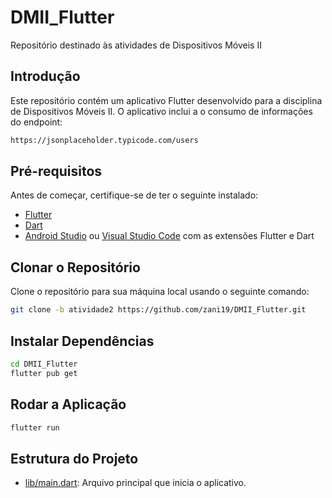 # DMII_Flutter
Repositório destinado às atividades de Dispositivos Móveis II

## Introdução
Este repositório contém um aplicativo Flutter desenvolvido para a disciplina de Dispositivos Móveis II. O aplicativo inclui a o consumo de informações do endpoint:
```sh
https://jsonplaceholder.typicode.com/users
```

## Pré-requisitos
Antes de começar, certifique-se de ter o seguinte instalado:
- [Flutter](https://flutter.dev/docs/get-started/install)
- [Dart](https://dart.dev/get-dart)
- [Android Studio](https://developer.android.com/studio) ou [Visual Studio Code](https://code.visualstudio.com/) com as extensões Flutter e Dart

## Clonar o Repositório
Clone o repositório para sua máquina local usando o seguinte comando:
```sh
git clone -b atividade2 https://github.com/zani19/DMII_Flutter.git
```
## Instalar Dependências
```sh
cd DMII_Flutter
flutter pub get
```

## Rodar a Aplicação

```sh
flutter run
```

## Estrutura do Projeto
- [lib/main.dart](https://github.com/zani19/DMII_Flutter/blob/atividade2/lib/main.dart): Arquivo principal que inicia o aplicativo.
